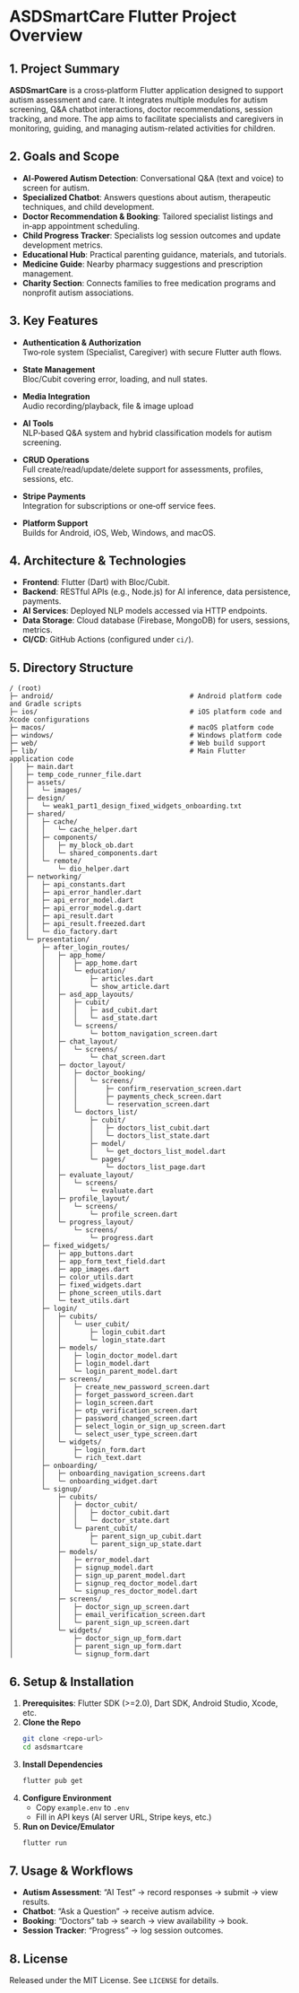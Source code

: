 
# ASDSmartCare Flutter Project Overview

## 1. Project Summary

**ASDSmartCare** is a cross‑platform Flutter application designed to support autism assessment and care. It integrates multiple modules for autism screening, Q&A chatbot interactions, doctor recommendations, session tracking, and more. The app aims to facilitate specialists and caregivers in monitoring, guiding, and managing autism-related activities for children.

## 2. Goals and Scope

- **AI‑Powered Autism Detection**: Conversational Q&A (text and voice) to screen for autism.
- **Specialized Chatbot**: Answers questions about autism, therapeutic techniques, and child development.
- **Doctor Recommendation & Booking**: Tailored specialist listings and in‑app appointment scheduling.
- **Child Progress Tracker**: Specialists log session outcomes and update development metrics.
- **Educational Hub**: Practical parenting guidance, materials, and tutorials.
- **Medicine Guide**: Nearby pharmacy suggestions and prescription management.
- **Charity Section**: Connects families to free medication programs and nonprofit autism associations.

## 3. Key Features

- **Authentication & Authorization**  
  Two‑role system (Specialist, Caregiver) with secure Flutter auth flows.

- **State Management**  
  Bloc/Cubit covering error, loading, and null states.

- **Media Integration**  
  Audio recording/playback, file & image upload

- **AI Tools**  
  NLP‑based Q&A system and hybrid classification models for autism screening.

- **CRUD Operations**  
  Full create/read/update/delete support for assessments, profiles, sessions, etc.

- **Stripe Payments**  
  Integration for subscriptions or one‑off service fees.

- **Platform Support**  
  Builds for Android, iOS, Web, Windows, and macOS.

## 4. Architecture & Technologies

- **Frontend**: Flutter (Dart) with Bloc/Cubit.  
- **Backend**: RESTful APIs (e.g., Node.js) for AI inference, data persistence, payments.  
- **AI Services**: Deployed NLP models accessed via HTTP endpoints.  
- **Data Storage**: Cloud database (Firebase, MongoDB) for users, sessions, metrics.  
- **CI/CD**: GitHub Actions (configured under `ci/`).

## 5. Directory Structure
```
/ (root)
├─ android/                                  # Android platform code and Gradle scripts
├─ ios/                                      # iOS platform code and Xcode configurations
├─ macos/                                    # macOS platform code
├─ windows/                                  # Windows platform code
├─ web/                                      # Web build support
├─ lib/                                      # Main Flutter application code
│   ├─ main.dart
│   ├─ temp_code_runner_file.dart
│   ├─ assets/
│   │   └─ images/
│   ├─ design/
│   │   └─ weak1_part1_design_fixed_widgets_onboarding.txt
│   ├─ shared/
│   │   ├─ cache/
│   │   │   └─ cache_helper.dart
│   │   ├─ components/
│   │   │   ├─ my_block_ob.dart
│   │   │   └─ shared_components.dart
│   │   └─ remote/
│   │       └─ dio_helper.dart
│   ├─ networking/
│   │   ├─ api_constants.dart
│   │   ├─ api_error_handler.dart
│   │   ├─ api_error_model.dart
│   │   ├─ api_error_model.g.dart
│   │   ├─ api_result.dart
│   │   ├─ api_result.freezed.dart
│   │   └─ dio_factory.dart
│   └─ presentation/
│       ├─ after_login_routes/
│       │   ├─ app_home/
│       │   │   ├─ app_home.dart
│       │   │   └─ education/
│       │   │       ├─ articles.dart
│       │   │       └─ show_article.dart
│       │   ├─ asd_app_layouts/
│       │   │   ├─ cubit/
│       │   │   │   ├─ asd_cubit.dart
│       │   │   │   └─ asd_state.dart
│       │   │   └─ screens/
│       │   │       └─ bottom_navigation_screen.dart
│       │   ├─ chat_layout/
│       │   │   └─ screens/
│       │   │       └─ chat_screen.dart
│       │   ├─ doctor_layout/
│       │   │   ├─ doctor_booking/
│       │   │   │   └─ screens/
│       │   │   │       ├─ confirm_reservation_screen.dart
│       │   │   │       ├─ payments_check_screen.dart
│       │   │   │       └─ reservation_screen.dart
│       │   │   └─ doctors_list/
│       │   │       ├─ cubit/
│       │   │       │   ├─ doctors_list_cubit.dart
│       │   │       │   └─ doctors_list_state.dart
│       │   │       ├─ model/
│       │   │       │   └─ get_doctors_list_model.dart
│       │   │       └─ pages/
│       │   │           └─ doctors_list_page.dart
│       │   ├─ evaluate_layout/
│       │   │   └─ screens/
│       │   │       └─ evaluate.dart
│       │   ├─ profile_layout/
│       │   │   └─ screens/
│       │   │       └─ profile_screen.dart
│       │   └─ progress_layout/
│       │       └─ screens/
│       │           └─ progress.dart
│       ├─ fixed_widgets/
│       │   ├─ app_buttons.dart
│       │   ├─ app_form_text_field.dart
│       │   ├─ app_images.dart
│       │   ├─ color_utils.dart
│       │   ├─ fixed_widgets.dart
│       │   ├─ phone_screen_utils.dart
│       │   └─ text_utils.dart
│       ├─ login/
│       │   ├─ cubits/
│       │   │   └─ user_cubit/
│       │   │       ├─ login_cubit.dart
│       │   │       └─ login_state.dart
│       │   ├─ models/
│       │   │   ├─ login_doctor_model.dart
│       │   │   ├─ login_model.dart
│       │   │   └─ login_parent_model.dart
│       │   ├─ screens/
│       │   │   ├─ create_new_password_screen.dart
│       │   │   ├─ forget_password_screen.dart
│       │   │   ├─ login_screen.dart
│       │   │   ├─ otp_verification_screen.dart
│       │   │   ├─ password_changed_screen.dart
│       │   │   ├─ select_login_or_sign_up_screen.dart
│       │   │   └─ select_user_type_screen.dart
│       │   └─ widgets/
│       │       ├─ login_form.dart
│       │       └─ rich_text.dart
│       ├─ onboarding/
│       │   ├─ onboarding_navigation_screens.dart
│       │   └─ onboarding_widget.dart
│       └─ signup/
│           ├─ cubits/
│           │   ├─ doctor_cubit/
│           │   │   ├─ doctor_cubit.dart
│           │   │   └─ doctor_state.dart
│           │   └─ parent_cubit/
│           │       ├─ parent_sign_up_cubit.dart
│           │       └─ parent_sign_up_state.dart
│           ├─ models/
│           │   ├─ error_model.dart
│           │   ├─ signup_model.dart
│           │   ├─ sign_up_parent_model.dart
│           │   ├─ signup_req_doctor_model.dart
│           │   └─ signup_res_doctor_model.dart
│           ├─ screens/
│           │   ├─ doctor_sign_up_screen.dart
│           │   ├─ email_verification_screen.dart
│           │   └─ parent_sign_up_screen.dart
│           └─ widgets/
│               ├─ doctor_sign_up_form.dart
│               ├─ parent_sign_up_form.dart
│               └─ signup_form.dart
```

## 6. Setup & Installation

1. **Prerequisites**: Flutter SDK (>=2.0), Dart SDK, Android Studio, Xcode, etc.
2. **Clone the Repo**  
   ```bash
   git clone <repo-url>
   cd asdsmartcare
   ```
3. **Install Dependencies**  
   ```bash
   flutter pub get
   ```
4. **Configure Environment**  
   - Copy `example.env` to `.env`  
   - Fill in API keys (AI server URL, Stripe keys, etc.)
5. **Run on Device/Emulator**  
   ```bash
   flutter run
   ```

## 7. Usage & Workflows

- **Autism Assessment**: “AI Test” → record responses → submit → view results.  
- **Chatbot**: “Ask a Question” → receive autism advice.  
- **Booking**: “Doctors” tab → search → view availability → book.  
- **Session Tracker**: “Progress” → log session outcomes.


## 8. License

Released under the MIT License. See `LICENSE` for details.
